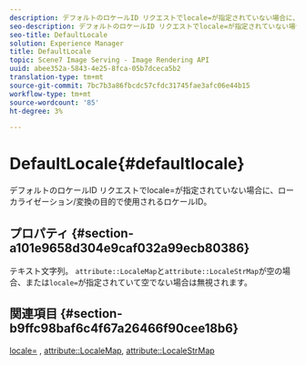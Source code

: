 ```yaml
---
description: デフォルトのロケールID リクエストでlocale=が指定されていない場合に、ローカライゼーション/変換の目的で使用されるロケールID。
seo-description: デフォルトのロケールID リクエストでlocale=が指定されていない場合に、ローカライゼーション/変換の目的で使用されるロケールID。
seo-title: DefaultLocale
solution: Experience Manager
title: DefaultLocale
topic: Scene7 Image Serving - Image Rendering API
uuid: abee352a-5843-4e25-8fca-05b7dceca5b2
translation-type: tm+mt
source-git-commit: 7bc7b3a86fbcdc57cfdc31745fae3afc06e44b15
workflow-type: tm+mt
source-wordcount: '85'
ht-degree: 3%

---
```



# DefaultLocale{#defaultlocale}

デフォルトのロケールID リクエストでlocale=が指定されていない場合に、ローカライゼーション/変換の目的で使用されるロケールID。

## プロパティ {#section-a101e9658d304e9caf032a99ecb80386}

テキスト文字列。 `attribute::LocaleMap`と`attribute::LocaleStrMap`が空の場合、または`locale=`が指定されていて空でない場合は無視されます。

## 関連項目 {#section-b9ffc98baf6c4f67a26466f90cee18b6}

[locale=](../../../../../is-api/http-ref/image-serving-api-ref/c-http-protocol-reference/c-command-reference/r-locale.md#reference-8a846b2fbc004a12821b956ed3b25cfb) ,  [attribute::LocaleMap](../../../../../is-api/image-catalog/image-serving-api-ref/c-image-catalog-reference/c-attributes-reference/r-localemap.md#reference-49bbf598f8ea47c3a563755cef306318),  [attribute::LocaleStrMap](../../../../../is-api/image-catalog/image-serving-api-ref/c-image-catalog-reference/c-attributes-reference/r-localestrmap.md#reference-98c42070a4bc4baf92537132be2b5b1e)
